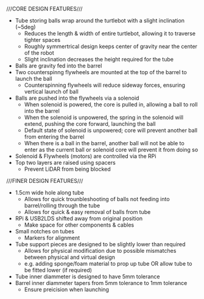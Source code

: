 ///CORE DESIGN FEATURES///
- Tube storing balls wrap around the turtlebot with a slight inclination (~5deg)
    - Reduces the length & width of entire turtlebot, allowing it to traverse tighter spaces
    - Roughly symmertrical design keeps center of gravity near the center of the robot
    - Slight inclination decreases the height required for the tube
- Balls are gravity fed into the barrel
- Two counterspinng flywheels are mounted at the top of the barrel to launch the ball
    - Counterspinning flywheels will reduce sideway forces, ensuring vertical launch of ball
- Balls are pushed into the flywheels via a solenoid
    - When solenoid is powered, the core is pulled in, allowing a ball to roll into the barrel
    - When the solenoid is unpowered, the spring in the solenoid will extend, pushing the core forward, launching the ball
    - Default state of solenoid is unpowered; core will prevent another ball from entering the barrel
    - When there is a ball in the barrel, another ball will not be able to enter as the current ball or solenoid core will prevent it from doing so
- Solenoid & Flywheels (motors) are controlled via the RPi
- Top two layers are raised using spacers
    - Prevent LiDAR from being blocked

///FINER DESIGN FEATURES///
- 1.5cm wide hole along tube
    - Allows for quick trounbleshooting of balls not feeding into barrel/rolling through the tube
    - Allows for quick & easy removal of balls from tube
- RPi & USB2LDS shifted away from original position
    - Make space for other components & cables
- Small notches on tubes
    - Markers for alignment
- Tube support pieces are designed to be slightly lower than required
    - Allows for physical modification due to possible mismatches between physical and virtual design
    - e.g. adding sponge/foam material to prop up tube OR allow tube to be fitted lower (if required)
- Tube inner diammeter is designed to have 5mm tolerance
- Barrel inner diammeter tapers from 5mm tolerance to 1mm tolerance
    - Ensure preicision when launching
